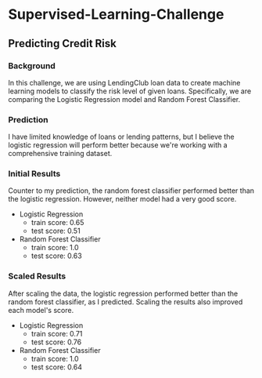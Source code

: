 # Supervised-Learning-Challenge
## Predicting Credit Risk
### Background
In this challenge, we are using LendingClub loan data to create machine learning models to classify the risk level of given loans. Specifically, we are comparing the Logistic Regression model and Random Forest Classifier.
### Prediction
I have limited knowledge of loans or lending patterns, but I believe the logistic regression will perform better because we're working with a comprehensive training dataset.
### Initial Results
Counter to my prediction, the random forest classifier performed better than the logistic regression. However, neither model had a very good score.
- Logistic Regression
  - train score: 0.65
  - test score: 0.51
- Random Forest Classifier
  - train score: 1.0
  - test score: 0.63
### Scaled Results
After scaling the data, the logistic regression performed better than the random forest classifier, as I predicted. Scaling the results also improved each model's score.
- Logistic Regression
  - train score: 0.71
  - test score: 0.76
- Random Forest Classifier
  - train score: 1.0
  - test score: 0.64
